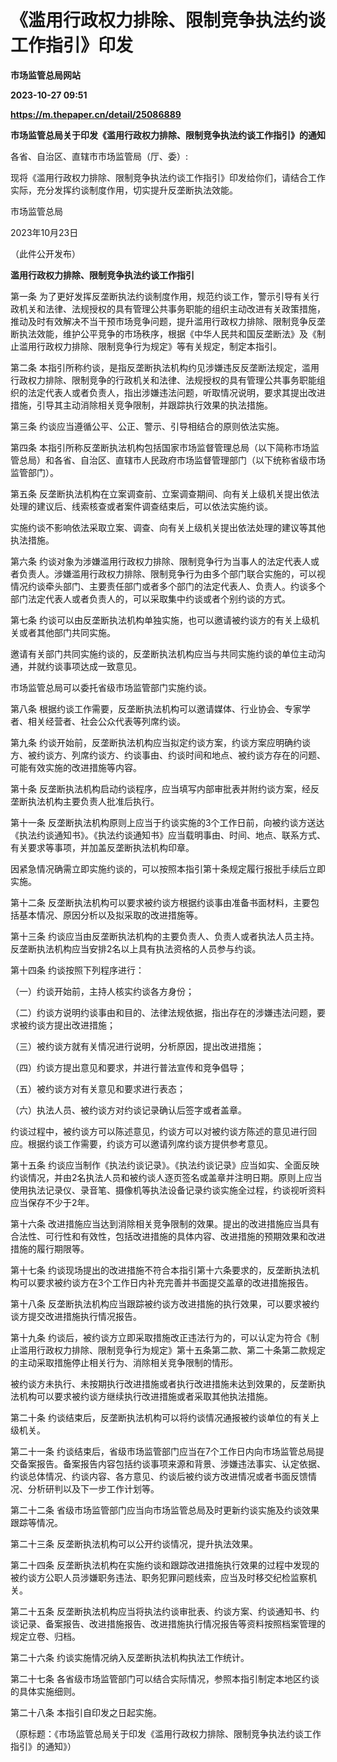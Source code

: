# 《滥用行政权力排除、限制竞争执法约谈工作指引》印发
**市场监管总局网站**

**2023-10-27 09:51**

**https://m.thepaper.cn/detail/25086889**

**市场监管总局关于印发《滥用行政权力排除、限制竞争执法约谈工作指引》的通知**

各省、自治区、直辖市市场监管局（厅、委）:

现将《滥用行政权力排除、限制竞争执法约谈工作指引》印发给你们，请结合工作实际，充分发挥约谈制度作用，切实提升反垄断执法效能。

市场监管总局

2023年10月23日

（此件公开发布）

**滥用行政权力排除、限制竞争执法约谈工作指引**

第一条 为了更好发挥反垄断执法约谈制度作用，规范约谈工作，警示引导有关行政机关和法律、法规授权的具有管理公共事务职能的组织主动改进有关政策措施，推动及时有效解决不当干预市场竞争问题，提升滥用行政权力排除、限制竞争反垄断执法效能，维护公平竞争的市场秩序，根据《中华人民共和国反垄断法》及《制止滥用行政权力排除、限制竞争行为规定》等有关规定，制定本指引。

第二条 本指引所称约谈，是指反垄断执法机构约见涉嫌违反反垄断法规定，滥用行政权力排除、限制竞争的行政机关和法律、法规授权的具有管理公共事务职能组织的法定代表人或者负责人，指出涉嫌违法问题，听取情况说明，要求其提出改进措施，引导其主动消除相关竞争限制，并跟踪执行效果的执法措施。

第三条 约谈应当遵循公平、公正、警示、引导相结合的原则依法实施。

第四条 本指引所称反垄断执法机构包括国家市场监督管理总局（以下简称市场监管总局）和各省、自治区、直辖市人民政府市场监督管理部门（以下统称省级市场监管部门）。

第五条 反垄断执法机构在立案调查前、立案调查期间、向有关上级机关提出依法处理的建议后、线索核查或者案件调查结束后，可以依法实施约谈。

实施约谈不影响依法采取立案、调查、向有关上级机关提出依法处理的建议等其他执法措施。

第六条 约谈对象为涉嫌滥用行政权力排除、限制竞争行为当事人的法定代表人或者负责人。涉嫌滥用行政权力排除、限制竞争行为由多个部门联合实施的，可以视情况约谈牵头部门、主要责任部门或者多个部门的法定代表人、负责人。约谈多个部门法定代表人或者负责人的，可以采取集中约谈或者个别约谈的方式。

第七条 约谈可以由反垄断执法机构单独实施，也可以邀请被约谈方的有关上级机关或者其他部门共同实施。

邀请有关部门共同实施约谈的，反垄断执法机构应当与共同实施约谈的单位主动沟通，并就约谈事项达成一致意见。

市场监管总局可以委托省级市场监管部门实施约谈。

第八条 根据约谈工作需要，反垄断执法机构可以邀请媒体、行业协会、专家学者、相关经营者、社会公众代表等列席约谈。

第九条 约谈开始前，反垄断执法机构应当拟定约谈方案，约谈方案应明确约谈方、被约谈方、列席约谈方、约谈事由、约谈时间和地点、被约谈方存在的问题、可能有效实施的改进措施等内容。

第十条 反垄断执法机构启动约谈程序，应当填写内部审批表并附约谈方案，经反垄断执法机构主要负责人批准后执行。

第十一条 反垄断执法机构原则上应当于约谈实施的3个工作日前，向被约谈方送达《执法约谈通知书》。《执法约谈通知书》应当载明事由、时间、地点、联系方式、有关要求等事项，并加盖反垄断执法机构印章。

因紧急情况确需立即实施约谈的，可以按照本指引第十条规定履行报批手续后立即实施。

第十二条 反垄断执法机构可以要求被约谈方根据约谈事由准备书面材料，主要包括基本情况、原因分析以及拟采取的改进措施等。

第十三条 约谈应当由反垄断执法机构的主要负责人、负责人或者执法人员主持。反垄断执法机构应当安排2名以上具有执法资格的人员参与约谈。

第十四条 约谈按照下列程序进行：

（一）约谈开始前，主持人核实约谈各方身份；

（二）约谈方说明约谈事由和目的、法律法规依据，指出存在的涉嫌违法问题，要求被约谈方提出改进措施；

（三）被约谈方就有关情况进行说明，分析原因，提出改进措施；

（四）约谈方提出意见和要求，并进行普法宣传和竞争倡导；

（五）被约谈方对有关意见和要求进行表态；

（六）执法人员、被约谈方对约谈记录确认后签字或者盖章。

约谈过程中，被约谈方可以陈述意见，约谈方可以对被约谈方陈述的意见进行回应。根据约谈工作需要，约谈方可以邀请列席约谈方提供参考意见。

第十五条 约谈应当制作《执法约谈记录》。《执法约谈记录》应当如实、全面反映约谈情况，并由2名执法人员和被约谈人逐页签名或盖章并注明日期。原则上应当使用执法记录仪、录音笔、摄像机等执法设备记录约谈实施全过程，约谈视听资料应当保存不少于2年。

第十六条 改进措施应当达到消除相关竞争限制的效果。提出的改进措施应当具有合法性、可行性和有效性，包括改进措施的具体内容、改进措施的预期效果和改进措施的履行期限等。

第十七条 约谈现场提出的改进措施不符合本指引第十六条要求的，反垄断执法机构可以要求被约谈方在3个工作日内补充完善并书面提交盖章的改进措施报告。

第十八条 反垄断执法机构应当跟踪被约谈方改进措施的执行效果，可以要求被约谈方提交改进措施执行情况报告。

第十九条 约谈后，被约谈方立即采取措施改正违法行为的，可以认定为符合《制止滥用行政权力排除、限制竞争行为规定》第十五条第二款、第二十条第二款规定的主动采取措施停止相关行为、消除相关竞争限制的情形。

被约谈方未执行、未按期执行改进措施或者执行改进措施未达到效果的，反垄断执法机构可以要求被约谈方继续执行改进措施或者采取其他执法措施。

第二十条 约谈结束后，反垄断执法机构可以将约谈情况通报被约谈单位的有关上级机关。

第二十一条 约谈结束后，省级市场监管部门应当在7个工作日内向市场监管总局提交备案报告。备案报告内容包括约谈事项来源和背景、涉嫌违法事实、认定依据、约谈总体情况、约谈内容、各方意见、约谈后被约谈方改进情况或者书面反馈情况、分析研判以及下一步工作计划等。

第二十二条 省级市场监管部门应当向市场监管总局及时更新约谈实施及约谈效果跟踪等情况。

第二十三条 反垄断执法机构可以公开约谈情况，提升执法效果。

第二十四条 反垄断执法机构在实施约谈和跟踪改进措施执行效果的过程中发现的被约谈方公职人员涉嫌职务违法、职务犯罪问题线索，应当及时移交纪检监察机关。

第二十五条 反垄断执法机构应当将执法约谈审批表、约谈方案、约谈通知书、约谈记录、备案报告、改进措施报告、改进措施执行情况报告等资料按照档案管理的规定立卷、归档。

第二十六条 约谈实施情况纳入反垄断执法机构执法工作统计。

第二十七条 各省级市场监管部门可以结合实际情况，参照本指引制定本地区约谈的具体实施细则。

第二十八条 本指引自印发之日起实施。

（原标题：《市场监管总局关于印发《滥用行政权力排除、限制竞争执法约谈工作指引》的通知》）